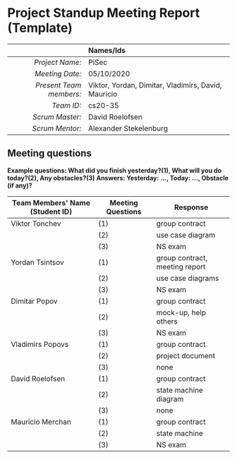 # Project Standup Meeting Report (Template)

|                          | **Names/Ids**  |
|-------------------------:|:---------------|
| *Project Name:*          |PiSec			|
| *Meeting Date:*          |05/10/2020		|
| *Present Team members:*  |Viktor, Yordan, Dimitar, Vladimirs, David, Mauricio|
| *Team ID:*               |cs20-35			|
| *Scrum  Master:*         |David Roelofsen |
| *Scrum  Mentor:*         |Alexander Stekelenburg|
 
## Meeting questions

**Example questions: What did you finish yesterday?(1), What will you do today?(2), Any obstacles?(3)   Answers: Yesterday: ..., Today: ..., Obstacle (if any)?**

| **Team Members' Name (Student ID)** | **Meeting Questions** | **Response**  |
|-------------------------------------|-----------------------|---------------|
| Viktor Tonchev                      |(1)					  |group contract |
|									  |(2)					  |use case diagram|
|									  |(3)					  |NS exam        |
| Yordan Tsintsov                     |(1)					  |group contract, meeting report|
|									  |(2)					  |use case diagrams|
|									  |(3)					  |NS exam        |
| Dimitar Popov                       |(1)					  |group contract |
|									  |(2)					  |mock-up, help others|
|									  |(3)					  |NS exam        |
| Vladimirs Popovs                    |(1)					  |group contract |
|									  |(2)					  |project document|
|									  |(3)					  |none|
| David Roelofsen                     |(1)					  |group contract |
|									  |(2)					  |state machine diagram|
|									  |(3)					  |none           |
| Mauricio Merchan                    |(1)					  |group contract |
|									  |(2)					  |state machine  |
|									  |(3)					  |NS exam        |
